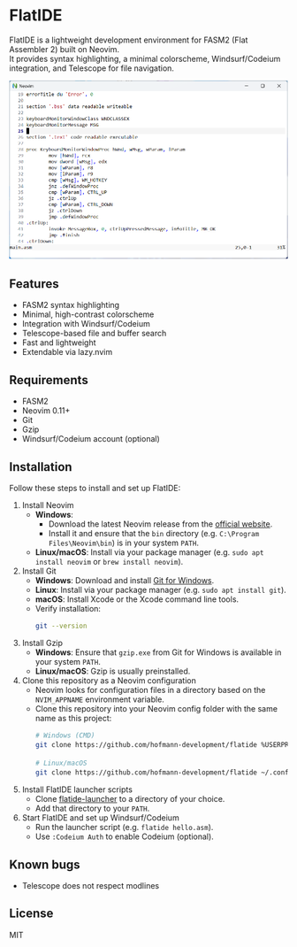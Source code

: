 # FlatIDE

FlatIDE is a lightweight development environment for FASM2 (Flat Assembler 2) built on Neovim.  
It provides syntax highlighting, a minimal colorscheme, Windsurf/Codeium integration, and Telescope for file navigation.

<img src="screenshot.png" alt="FlatIDE Screenshot" width="800">

## Features

- FASM2 syntax highlighting
- Minimal, high-contrast colorscheme
- Integration with Windsurf/Codeium
- Telescope-based file and buffer search
- Fast and lightweight
- Extendable via lazy.nvim

## Requirements

- FASM2
- Neovim 0.11+
- Git
- Gzip
- Windsurf/Codeium account (optional)

## Installation

Follow these steps to install and set up FlatIDE:

1. Install Neovim
   - **Windows**:
     - Download the latest Neovim release from the [official website](https://neovim.io/).  
     - Install it and ensure that the `bin` directory (e.g. `C:\Program Files\Neovim\bin`) is in your system `PATH`.
   - **Linux/macOS**: Install via your package manager (e.g. `sudo apt install neovim` or `brew install neovim`).
2. Install Git
   - **Windows**: Download and install [Git for Windows](https://gitforwindows.org/).  
   - **Linux**: Install via your package manager (e.g. `sudo apt install git`).  
   - **macOS**: Install Xcode or the Xcode command line tools.  
   - Verify installation:  
     ```sh
     git --version
     ```
3. Install Gzip
   - **Windows**: Ensure that `gzip.exe` from Git for Windows is available in your system `PATH`.  
   - **Linux/macOS**: Gzip is usually preinstalled.
4. Clone this repository as a Neovim configuration
   - Neovim looks for configuration files in a directory based on the `NVIM_APPNAME` environment variable.  
   - Clone this repository into your Neovim config folder with the same name as this project:
     ```sh
     # Windows (CMD)
     git clone https://github.com/hofmann-development/flatide %USERPROFILE%\flatide

     # Linux/macOS
     git clone https://github.com/hofmann-development/flatide ~/.config/flatide
     ```
5. Install FlatIDE launcher scripts
   - Clone [flatide-launcher](https://github.com/hofmann-development/flatide-launcher) to a directory of your choice.  
   - Add that directory to your `PATH`.
6. Start FlatIDE and set up Windsurf/Codeium
   - Run the launcher script (e.g. `flatide hello.asm`).  
   - Use `:Codeium Auth` to enable Codeium (optional).

## Known bugs

- Telescope does not respect modlines

## License

MIT
